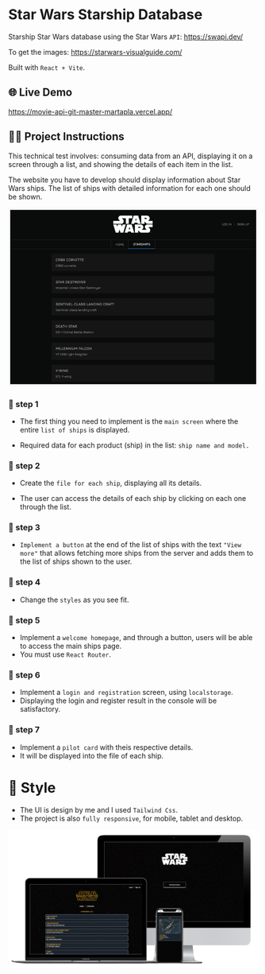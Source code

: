 # Star Wars Starship Database

Starship Star Wars database using the Star Wars `API`: https://swapi.dev/

To get the images: https://starwars-visualguide.com/

Built with `React + Vite`.

## 🌐 Live Demo

https://movie-api-git-master-martapla.vercel.app/

##  👩‍🔧 Project Instructions 

This technical test involves: consuming data from an API, displaying it on a screen through a list, and showing the details of each item in the list.

The website you have to develop should display information about Star Wars ships. 
The list of ships with detailed information for each one should be shown.

![exercise example](src/assets/example.png)


### 📍 step 1
- The first thing you need to implement is the `main screen` where the entire `list of ships` is displayed.

- Required data for each product (ship) in the list: `ship name and model.`

### 📍 step 2
- Create the `file for each ship`, displaying all its details.

- The user can access the details of each ship by clicking on each one through the list.

### 📍 step 3

- `Implement a button` at the end of the list of ships with the text `"View more"` that allows fetching more ships from the server and adds them to the list of ships shown to the user.

### 📍 step 4
- Change the `styles` as you see fit. 

### 📍 step 5
- Implement a `welcome homepage`, and through a button, users will be able to access the main ships page. 
- You must use `React Router`.


### 📍 step 6
- Implement a `login and registration` screen, using `localstorage`.
- Displaying the login and register result in the console will be satisfactory.

### 📍 step 7
- Implement a `pilot card` with theis respective details. 
- It will be displayed into the file of each ship.

#  🎠 Style

- The UI is design by me and I used `Tailwind Css`. 
- The project is also `fully responsive`, for mobile, tablet and desktop.


![final result](src/assets/mockup.png)